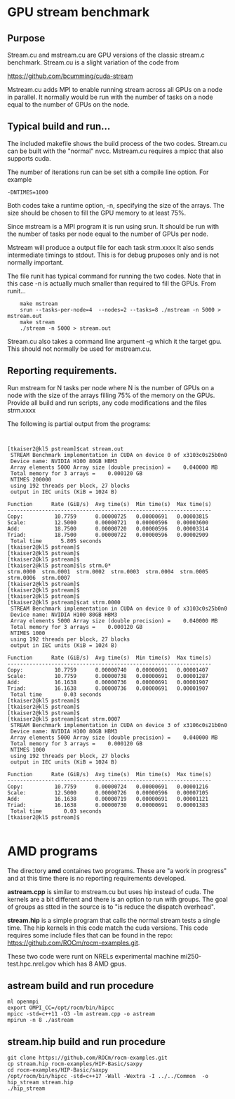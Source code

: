 # GPU stream benchmark




## Purpose

Stream.cu and mstream.cu are GPU versions of the classic stream.c benchmark.
Stream.cu is a slight variation of the code from 

  https://github.com/bcumming/cuda-stream

Mstream.cu adds MPI to enable running stream across all GPUs on a node in 
parallel.  It normally would be run with the number of tasks on a node equal
to the number of GPUs on the node.



## Typical build and run...

The included makefile shows the build process of the two codes.  Stream.cu
can be built with the "normal" nvcc.  Mstream.cu requires a mpicc that also
supports cuda.  

The number of iterations run can be set sith a compile line option.  For example

```
-DNTIMES=1000

```

Both codes take a runtime option, -n,  specifying the size of the arrays.  The size
should be chosen to fill the GPU memory to at least 75%.

Since mstream is a MPI program it is run using srun.  It should be run with the number
of tasks per node equal to the number of GPUs per node.

Mstream will produce a output file for each task strm.xxxx It also sends intermediate 
timings to stdout.  This is for debug pruposes only and is not normally important.

The file runit has typical command for running the two codes.  Note that in this case
-n is actually much smaller than required to fill the GPUs.  From runit...

```
	make mstream
	srun --tasks-per-node=4  --nodes=2 --tasks=8 ./mstream -n 5000 > mstream.out
	make stream
	./stream -n 5000 > stream.out
```

Stream.cu also takes a command line argument -g which it the target gpu.  This should not
normally be used for mstream.cu.

## Reporting requirements.  

Run mstream for N tasks per node where N is the number of GPUs on a node with the size
of the arrays filling 75% of the memory on the GPUs.  Provide all build and run scripts,
any code modifications and the files strm.xxxx 


The following is partial output from the programs:

```


[tkaiser2@kl5 pstream]$cat stream.out
 STREAM Benchmark implementation in CUDA on device 0 of x3103c0s25b0n0
 Device name: NVIDIA H100 80GB HBM3
 Array elements 5000 Array size (double precision) =    0.040000 MB
 Total memory for 3 arrays =    0.000120 GB
 NTIMES 200000
 using 192 threads per block, 27 blocks
 output in IEC units (KiB = 1024 B)

Function      Rate (GiB/s)  Avg time(s)  Min time(s)  Max time(s)
-----------------------------------------------------------------
Copy:          10.7759      0.00000725   0.00000691   0.00003815
Scale:         12.5000      0.00000721   0.00000596   0.00003600
Add:           18.7500      0.00000720   0.00000596   0.00003314
Triad:         18.7500      0.00000722   0.00000596   0.00002909
 Total time      5.805 seconds
[tkaiser2@kl5 pstream]$
[tkaiser2@kl5 pstream]$
[tkaiser2@kl5 pstream]$
[tkaiser2@kl5 pstream]$ls strm.0*
strm.0000  strm.0001  strm.0002  strm.0003  strm.0004  strm.0005  strm.0006  strm.0007
[tkaiser2@kl5 pstream]$
[tkaiser2@kl5 pstream]$
[tkaiser2@kl5 pstream]$
[tkaiser2@kl5 pstream]$cat strm.0000
 STREAM Benchmark implementation in CUDA on device 0 of x3103c0s25b0n0
 Device name: NVIDIA H100 80GB HBM3
 Array elements 5000 Array size (double precision) =    0.040000 MB
 Total memory for 3 arrays =    0.000120 GB
 NTIMES 1000
 using 192 threads per block, 27 blocks
 output in IEC units (KiB = 1024 B)

Function      Rate (GiB/s)  Avg time(s)  Min time(s)  Max time(s)
-----------------------------------------------------------------
Copy:          10.7759      0.00000740   0.00000691   0.00001407
Scale:         10.7759      0.00000738   0.00000691   0.00001287
Add:           16.1638      0.00000736   0.00000691   0.00001907
Triad:         16.1638      0.00000736   0.00000691   0.00001907
 Total time       0.03 seconds
[tkaiser2@kl5 pstream]$
[tkaiser2@kl5 pstream]$
[tkaiser2@kl5 pstream]$
[tkaiser2@kl5 pstream]$cat strm.0007
 STREAM Benchmark implementation in CUDA on device 3 of x3106c0s21b0n0
 Device name: NVIDIA H100 80GB HBM3
 Array elements 5000 Array size (double precision) =    0.040000 MB
 Total memory for 3 arrays =    0.000120 GB
 NTIMES 1000
 using 192 threads per block, 27 blocks
 output in IEC units (KiB = 1024 B)

Function      Rate (GiB/s)  Avg time(s)  Min time(s)  Max time(s)
-----------------------------------------------------------------
Copy:          10.7759      0.00000724   0.00000691   0.00001216
Scale:         12.5000      0.00000726   0.00000596   0.00007105
Add:           16.1638      0.00000719   0.00000691   0.00001121
Triad:         16.1638      0.00000730   0.00000691   0.00001383
 Total time       0.03 seconds
[tkaiser2@kl5 pstream]$


```


# AMD programs

The directory **amd** containes two programs.  These are "a work in progress" and at this time there is no reporting requirements developed.  

**astream.cpp** is similar to mstream.cu but uses hip instead of cuda.  The kernels are a bit different and there is an option to run with groups.  The goal of groups as stted in the source is to "is reduce the dispatch overhead".

**stream.hip** is a simple program that calls the normal stream tests a single time.  The hip kernels in this code match the cuda versions.  This code requires
some include files that can be found in the repo: https://github.com/ROCm/rocm-examples.git.


These two code were runt on NRELs experimental machine mi250-test.hpc.nrel.gov which has 8 AMD gpus.

## astream build and run procedure

```
ml openmpi
export OMPI_CC=/opt/rocm/bin/hipcc
mpicc -std=c++11 -O3 -lm astream.cpp -o astream
mpirun -n 8 ./astream
```

## stream.hip build and run procedure

```
git clone https://github.com/ROCm/rocm-examples.git
cp stream.hip rocm-examples/HIP-Basic/saxpy
cd rocm-examples/HIP-Basic/saxpy
/opt/rocm/bin/hipcc -std=c++17 -Wall -Wextra -I ../../Common  -o hip_stream stream.hip 
./hip_stream

```




